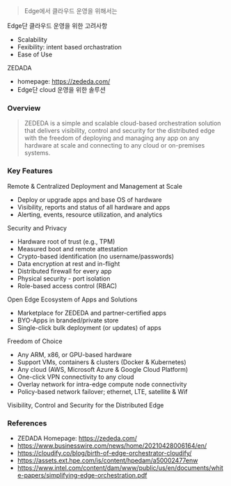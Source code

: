
> Edge에서 클라우드 운영을 위해서는 

Edge단 클라우드 운영을 위한 고려사항
- Scalability
- Fexibility: intent based orchastration
- Ease of Use


ZEDADA  
- homepage: https://zededa.com/
- Edge단 cloud 운영을 위한 솔루션

### Overview
> ZEDEDA is a simple and scalable cloud-based orchestration solution that delivers visibility, control and security for the distributed edge with the freedom of deploying and managing any app on any hardware at scale and connecting to any cloud or on-premises systems.

### Key Features
Remote & Centralized Deployment and Management at Scale
- Deploy or upgrade apps and base OS of hardware
- Visibility, reports and status of all hardware and apps
- Alerting, events, resource utilization, and analytics 

Security and Privacy
- Hardware root of trust (e.g., TPM)
- Measured boot and remote attestation
- Crypto-based identification (no username/passwords)
- Data encryption at rest and in-flight
- Distributed firewall for every app
- Physical security - port isolation
- Role-based access control (RBAC)

Open Edge Ecosystem of Apps and Solutions
- Marketplace for ZEDEDA and partner-certified apps
- BYO-Apps in branded/private store
- Single-click bulk deployment (or updates) of apps

Freedom of Choice
- Any ARM, x86, or GPU-based hardware
- Support VMs, containers & clusters (Docker & Kubernetes)
- Any cloud (AWS, Microsoft Azure & Google Cloud Platform)
- One-click VPN connectivity to any cloud
- Overlay network for intra-edge compute node connectivity
- Policy-based network failover; ethernet, LTE, satellite & Wif


Visibility, Control and Security for the Distributed Edge


### References  
- ZEDADA Homepage: https://zededa.com/
- https://www.businesswire.com/news/home/20210428006164/en/
- https://cloudify.co/blog/birth-of-edge-orchestrator-cloudify/
- https://assets.ext.hpe.com/is/content/hpedam/a50002477enw
- https://www.intel.com/content/dam/www/public/us/en/documents/white-papers/simplifying-edge-orchestration.pdf

